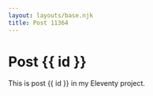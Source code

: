 ```yaml
---
layout: layouts/base.njk
title: Post 11364
---
```


# Post {{ id }}

This is post {{ id }} in my Eleventy project.
